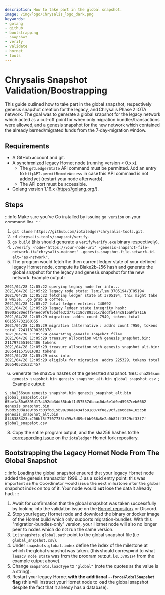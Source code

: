 ```yaml
---
description: How to take part in the global snapshot.  
image: /img/logo/Chrysalis_logo_dark.png
keywords:
- golang
- github
- bootstrapping
- snapshot
- verify
- validate
- hornet 
- tools
---
```

# Chrysalis Snapshot Validation/Boostrapping

This guide outlined how to take part in the global snapshot, respectively genesis snapshot creation for the
legacy, and Chrysalis Phase 2 IOTA network. The goal was to generate a global snapshot for the legacy network which acted
as a cut-off point for when only migration bundles/transactions were allowed, and a genesis snapshot for the new network
which contained the already burned/migrated funds from the 7-day-migration window.

## Requirements

- A GitHub account and git.
- A synchronized legacy Hornet node (running version < 0.x.x).
    - The `getLedgerState` API command must be permitted. Add an entry to  `httpAPI.permitRemoteAccess` in case this API
      command is not added yet (restart your node afterwards).
    - The API port must be accessible.
- Golang version 1.16.x (https://golang.org/).

## Steps

:::info
Make sure you've Go installed by issuing `go version` on your command line.
:::

1. `git clone https://github.com/iotaledger/chrysalis-tools.git`.
2. `cd chrysalis-tools/snapshot/verify`.
3. `go build` (this should generate a `verify`/`verify.exe` binary respectively).
4. `./verify -node="https://your-node-uri" -genesis-snapshot-file-network-id="chrysalis-mainnet" -genesis-snapshot-file-network-id-alt="as-network"`.
5. The program would fetch the then current ledger state of your defined legacy Hornet node, compute its Blake2b-256 hash
   and generate the global snapshot for the legacy and genesis snapshot for the new network. Example output:

```
2021/04/28 12:05:22 querying legacy node for info...
2021/04/28 12:05:22 legacy node state: lsmi/lsm 3705194/3705194
2021/04/28 12:05:22 fetching ledger state at 3705194, this might take a while...go grab a coffee...
2021/04/28 12:05:27 total ledger entries: 340692
2021/04/28 12:05:29 legacy ledger state integrity hash: 8900ac80edffe4eed9f6f55dfe32d775c18d789351c7dddfa4a4c815a0fa7116
2021/04/28 12:05:29 migration: addrs count 7949, tokens total 661557732260355
2021/04/28 12:05:29 migration (alternative): addrs count 7950, tokens total 724118708261378
2021/04/28 12:05:29 generating genesis snapshot files...
2021/04/28 12:05:29 treasury allocation with genesis_snapshot.bin: 2117972551017406 tokens
2021/04/28 12:05:29 treasury allocation with genesis_snapshot_alt.bin: 2055411575016383 tokens
2021/04/28 12:05:29 misc info:
2021/04/28 12:05:29 eligible for migration: addrs 225329, tokens total 2055405216227457
```

6. Generate the sha256 hashes of the generated snapshot.
   files: `sha256sum genesis_snapshot.bin genesis_snapshot_alt.bin global_snapshot.csv `; Example output:

```
$ sha256sum genesis_snapshot.bin genesis_snapshot_alt.bin global_snapshot.csv 
65be1a80a6895d17a492db3dd55babf1d57557dbaa40da6e1d0ed5937ceb6662  genesis_snapshot.bin
39bd5308a1e9fb57503f6d15b90206ae434f581807ef0e29cf2e66de64165c5b  genesis_snapshot_alt.bin
8f48388423cc706bf5f7707735fd99a5d89efbb966a8e2a0b82ff3529cf33f7f  global_snapshot.csv
```

8. Copy the entire program output, and the sha256 hashes to the [corresponding issue](https://github.com/iotaledger/hornet/issues/16) on
   the `iotaledger` Hornet fork repository.

## Bootstrapping the Legacy Hornet Node From The Global Snapshot

:::info
Loading the global snapshot ensured that your legacy Hornet node added the genesis transaction (999...) as a solid entry point: this was important as the Coordinator would issue the next milestone after the global snapshot index on top of it. Your node would **not** lose the data it already had.
:::

1. Await for confirmation that the global snapshot was taken successfully by looking into the validation issue on
   the [Hornet repository](https://github.com/gohornet/hornet) or Discord.
1. Stop your legacy Hornet node and download the binary or docker image of the Hornet build which only supports
   migration-bundles. With this "migration-bundles-only" version, your Hornet node will also no longer peer to nodes
   which do not run the same version.
1. Let `snapshots.global.path` point to the global snapshot file (i.e `global_snapshot.csv`).
1. Under `snapshots.global.index` define the index of the milestone at which the global snapshot was taken. (this should
   correspond to what `legacy node state` was from the program output, i.e. `3705194` from the example output above).
1. Change `snapshots.loadType` to `"global"` (note the quotes as the value is a string).
1. Restart your legacy Hornet **with the additional `--forceGlobalSnapshot` flag** (this will instruct your Hornet node
   to load the global snapshot despite the fact that it already has a database).